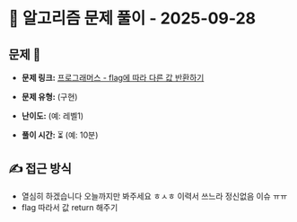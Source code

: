 # 📝 알고리즘 문제 풀이 - 2025-09-28

## 문제 📖

- **문제 링크:** [프로그래머스 - flag에 따라 다른 값 반환하기](https://school.programmers.co.kr/learn/courses/30/lessons/181933)

- **문제 유형:** (구현)

- **난이도:** (예: 레벨1)

- **풀이 시간:** ⏳ (예: 10분)

## ✍ 접근 방식

- 열심히 하겠습니다 오늘까지만 봐주세요 ㅎㅅㅎ 이력서 쓰느라 정신없음 이슈 ㅠㅠ
- flag 따라서 값 return 해주기
